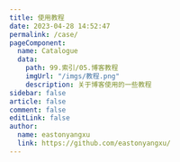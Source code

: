 ```yaml
---
title: 使用教程
date: 2023-04-28 14:52:47
permalink: /case/
pageComponent:
  name: Catalogue
  data:
    path: 99.索引/05.博客教程
    imgUrl: "/imgs/教程.png"
    description: 关于博客使用的一些教程
sidebar: false
article: false
comment: false
editLink: false
author:
  name: eastonyangxu
  link: https://github.com/eastonyangxu/
---
```

